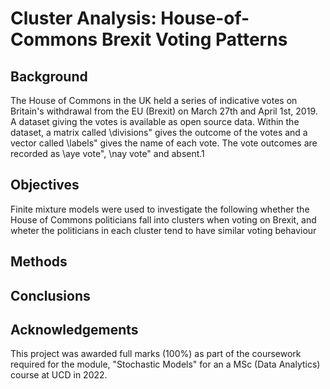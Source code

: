 # Cluster Analysis: House-of-Commons Brexit Voting Patterns

## Background
The House of Commons in the UK held a series of indicative votes on Britain's withdrawal from the EU (Brexit) on March 27th and April 1st, 2019. A dataset giving the votes is available as open source data. Within the dataset, a matrix called \divisions" gives the outcome of the votes and a vector called \labels" gives the name of each vote.  The vote outcomes are recorded as \aye vote", \nay vote" and absent.1 

## Objectives
Finite mixture models were used to investigate the following whether the House of Commons politicians fall into clusters when voting on Brexit, and wheter the politicians in each cluster tend to have similar voting behaviour

## Methods

## Conclusions

## Acknowledgements
This project was awarded full marks (100%) as part of the coursework required for the module, "Stochastic Models" for an a MSc (Data Analytics) course at UCD in 2022. 
